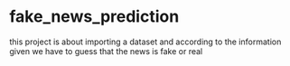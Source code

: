 # fake_news_prediction
this project is about importing a dataset and according to the information given we have to guess that the news is fake or real
